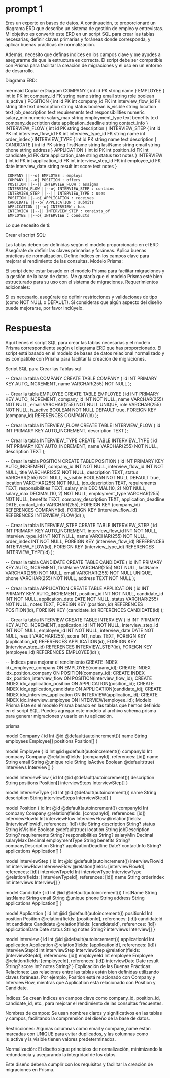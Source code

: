 # prompt 1
Eres un experto en bases de datos. A continuación, te proporcionaré un diagrama ERD que describe un sistema de gestión de empleo y entrevistas. Mi objetivo es convertir este ERD en un script SQL para crear las tablas necesarias, definir claves primarias y foráneas donde corresponda, y aplicar buenas prácticas de normalización.

Además, necesito que definas índices en los campos clave y me ayudes a asegurarme de que la estructura es correcta. El script debe ser compatible con Prisma para facilitar la creación de migraciones y el uso en un entorno de desarrollo.

Diagrama ERD:

mermaid
Copiar
erDiagram
     COMPANY {
         int id PK
         string name
     }
     EMPLOYEE {
         int id PK
         int company_id FK
         string name
         string email
         string role
         boolean is_active
     }
     POSITION {
         int id PK
         int company_id FK
         int interview_flow_id FK
         string title
         text description
         string status
         boolean is_visible
         string location
         text job_description
         text requirements
         text responsibilities
         numeric salary_min
         numeric salary_max
         string employment_type
         text benefits
         text company_description
         date application_deadline
         string contact_info
     }
     INTERVIEW_FLOW {
         int id PK
         string description
     }
     INTERVIEW_STEP {
         int id PK
         int interview_flow_id FK
         int interview_type_id FK
         string name
         int order_index
     }
     INTERVIEW_TYPE {
         int id PK
         string name
         text description
     }
     CANDIDATE {
         int id PK
         string firstName
         string lastName
         string email
         string phone
         string address
     }
     APPLICATION {
         int id PK
         int position_id FK
         int candidate_id FK
         date application_date
         string status
         text notes
     }
     INTERVIEW {
         int id PK
         int application_id FK
         int interview_step_id FK
         int employee_id FK
         date interview_date
         string result
         int score
         text notes
     }

     COMPANY ||--o{ EMPLOYEE : employs
     COMPANY ||--o{ POSITION : offers
     POSITION ||--|| INTERVIEW_FLOW : assigns
     INTERVIEW_FLOW ||--o{ INTERVIEW_STEP : contains
     INTERVIEW_STEP ||--|| INTERVIEW_TYPE : uses
     POSITION ||--o{ APPLICATION : receives
     CANDIDATE ||--o{ APPLICATION : submits
     APPLICATION ||--o{ INTERVIEW : has
     INTERVIEW ||--|| INTERVIEW_STEP : consists_of
     EMPLOYEE ||--o{ INTERVIEW : conducts
Lo que necesito de ti:

Crear el script SQL:

Las tablas deben ser definidas según el modelo proporcionado en el ERD.
Asegúrate de definir las claves primarias y foráneas.
Aplica buenas prácticas de normalización.
Define índices en los campos clave para mejorar el rendimiento de las consultas.
Modelo Prisma:

El script debe estar basado en el modelo Prisma para facilitar migraciones y la gestión de la base de datos.
Me gustaría que el modelo Prisma esté bien estructurado para su uso con el sistema de migraciones.
Requerimientos adicionales:

Si es necesario, asegúrate de definir restricciones y validaciones de tipo (como NOT NULL o DEFAULT).
Si consideras que algún aspecto del diseño puede mejorarse, por favor inclúyelo.


# Respuesta
Aquí tienes el script SQL para crear las tablas necesarias y el modelo Prisma correspondiente según el diagrama ERD que has proporcionado. El script está basado en el modelo de bases de datos relacional normalizado y es compatible con Prisma para facilitar la creación de migraciones.

Script SQL para Crear las Tablas
sql

-- Crear la tabla COMPANY
CREATE TABLE COMPANY (
    id INT PRIMARY KEY AUTO_INCREMENT,
    name VARCHAR(255) NOT NULL
);

-- Crear la tabla EMPLOYEE
CREATE TABLE EMPLOYEE (
    id INT PRIMARY KEY AUTO_INCREMENT,
    company_id INT NOT NULL,
    name VARCHAR(255) NOT NULL,
    email VARCHAR(255) NOT NULL UNIQUE,
    role VARCHAR(255) NOT NULL,
    is_active BOOLEAN NOT NULL DEFAULT true,
    FOREIGN KEY (company_id) REFERENCES COMPANY(id)
);

-- Crear la tabla INTERVIEW_FLOW
CREATE TABLE INTERVIEW_FLOW (
    id INT PRIMARY KEY AUTO_INCREMENT,
    description TEXT
);

-- Crear la tabla INTERVIEW_TYPE
CREATE TABLE INTERVIEW_TYPE (
    id INT PRIMARY KEY AUTO_INCREMENT,
    name VARCHAR(255) NOT NULL,
    description TEXT
);

-- Crear la tabla POSITION
CREATE TABLE POSITION (
    id INT PRIMARY KEY AUTO_INCREMENT,
    company_id INT NOT NULL,
    interview_flow_id INT NOT NULL,
    title VARCHAR(255) NOT NULL,
    description TEXT,
    status VARCHAR(255) NOT NULL,
    is_visible BOOLEAN NOT NULL DEFAULT true,
    location VARCHAR(255) NOT NULL,
    job_description TEXT,
    requirements TEXT,
    responsibilities TEXT,
    salary_min DECIMAL(10, 2) NOT NULL,
    salary_max DECIMAL(10, 2) NOT NULL,
    employment_type VARCHAR(255) NOT NULL,
    benefits TEXT,
    company_description TEXT,
    application_deadline DATE,
    contact_info VARCHAR(255),
    FOREIGN KEY (company_id) REFERENCES COMPANY(id),
    FOREIGN KEY (interview_flow_id) REFERENCES INTERVIEW_FLOW(id)
);

-- Crear la tabla INTERVIEW_STEP
CREATE TABLE INTERVIEW_STEP (
    id INT PRIMARY KEY AUTO_INCREMENT,
    interview_flow_id INT NOT NULL,
    interview_type_id INT NOT NULL,
    name VARCHAR(255) NOT NULL,
    order_index INT NOT NULL,
    FOREIGN KEY (interview_flow_id) REFERENCES INTERVIEW_FLOW(id),
    FOREIGN KEY (interview_type_id) REFERENCES INTERVIEW_TYPE(id)
);

-- Crear la tabla CANDIDATE
CREATE TABLE CANDIDATE (
    id INT PRIMARY KEY AUTO_INCREMENT,
    firstName VARCHAR(255) NOT NULL,
    lastName VARCHAR(255) NOT NULL,
    email VARCHAR(255) NOT NULL UNIQUE,
    phone VARCHAR(255) NOT NULL,
    address TEXT NOT NULL
);

-- Crear la tabla APPLICATION
CREATE TABLE APPLICATION (
    id INT PRIMARY KEY AUTO_INCREMENT,
    position_id INT NOT NULL,
    candidate_id INT NOT NULL,
    application_date DATE NOT NULL,
    status VARCHAR(255) NOT NULL,
    notes TEXT,
    FOREIGN KEY (position_id) REFERENCES POSITION(id),
    FOREIGN KEY (candidate_id) REFERENCES CANDIDATE(id)
);

-- Crear la tabla INTERVIEW
CREATE TABLE INTERVIEW (
    id INT PRIMARY KEY AUTO_INCREMENT,
    application_id INT NOT NULL,
    interview_step_id INT NOT NULL,
    employee_id INT NOT NULL,
    interview_date DATE NOT NULL,
    result VARCHAR(255),
    score INT,
    notes TEXT,
    FOREIGN KEY (application_id) REFERENCES APPLICATION(id),
    FOREIGN KEY (interview_step_id) REFERENCES INTERVIEW_STEP(id),
    FOREIGN KEY (employee_id) REFERENCES EMPLOYEE(id)
);

-- Índices para mejorar el rendimiento
CREATE INDEX idx_employee_company ON EMPLOYEE(company_id);
CREATE INDEX idx_position_company ON POSITION(company_id);
CREATE INDEX idx_position_interview_flow ON POSITION(interview_flow_id);
CREATE INDEX idx_application_position ON APPLICATION(position_id);
CREATE INDEX idx_application_candidate ON APPLICATION(candidate_id);
CREATE INDEX idx_interview_application ON INTERVIEW(application_id);
CREATE INDEX idx_interview_employee ON INTERVIEW(employee_id);
Modelo Prisma
Este es el modelo Prisma basado en las tablas que hemos definido en el script SQL. Puedes agregar este modelo al archivo schema.prisma para generar migraciones y usarlo en tu aplicación.

prisma

model Company {
  id       Int       @id @default(autoincrement())
  name     String
  employees Employee[]
  positions Position[]
}

model Employee {
  id        Int       @id @default(autoincrement())
  companyId Int
  company   Company   @relation(fields: [companyId], references: [id])
  name      String
  email     String    @unique
  role      String
  isActive  Boolean   @default(true)
  interviews Interview[]
}

model InterviewFlow {
  id        Int          @id @default(autoincrement())
  description String
  positions Position[]
  interviewSteps InterviewStep[]
}

model InterviewType {
  id          Int             @id @default(autoincrement())
  name        String
  description String
  interviewSteps InterviewStep[]
}

model Position {
  id                 Int          @id @default(autoincrement())
  companyId          Int
  company            Company      @relation(fields: [companyId], references: [id])
  interviewFlowId    Int
  interviewFlow      InterviewFlow @relation(fields: [interviewFlowId], references: [id])
  title              String
  description        String?
  status             String
  isVisible          Boolean      @default(true)
  location           String
  jobDescription     String?
  requirements       String?
  responsibilities   String?
  salaryMin          Decimal
  salaryMax          Decimal
  employmentType     String
  benefits           String?
  companyDescription String?
  applicationDeadline Date?
  contactInfo        String?
  applications       Application[]
}

model InterviewStep {
  id               Int             @id @default(autoincrement())
  interviewFlowId  Int
  interviewFlow    InterviewFlow   @relation(fields: [interviewFlowId], references: [id])
  interviewTypeId  Int
  interviewType    InterviewType   @relation(fields: [interviewTypeId], references: [id])
  name             String
  orderIndex       Int
  interviews       Interview[]
}

model Candidate {
  id        Int          @id @default(autoincrement())
  firstName String
  lastName  String
  email     String       @unique
  phone     String
  address   String
  applications Application[]
}

model Application {
  id             Int        @id @default(autoincrement())
  positionId     Int
  position       Position   @relation(fields: [positionId], references: [id])
  candidateId    Int
  candidate      Candidate  @relation(fields: [candidateId], references: [id])
  applicationDate Date
  status         String
  notes          String?
  interviews     Interview[]
}

model Interview {
  id               Int             @id @default(autoincrement())
  applicationId    Int
  application      Application     @relation(fields: [applicationId], references: [id])
  interviewStepId  Int
  interviewStep    InterviewStep   @relation(fields: [interviewStepId], references: [id])
  employeeId       Int
  employee         Employee        @relation(fields: [employeeId], references: [id])
  interviewDate    Date
  result           String?
  score            Int?
  notes            String?
}
Explicación de las Buenas Prácticas:
Relaciones: Las relaciones entre las tablas están bien definidas utilizando claves foráneas. Por ejemplo, Position está relacionado con Company y InterviewFlow, mientras que Application está relacionado con Position y Candidate.

Índices: Se crean índices en campos clave como company_id, position_id, candidate_id, etc., para mejorar el rendimiento de las consultas frecuentes.

Nombres de campos: Se usan nombres claros y significativos en las tablas y campos, facilitando la comprensión del diseño de la base de datos.

Restricciones: Algunas columnas como email y company_name están marcadas con UNIQUE para evitar duplicados, y las columnas como is_active y is_visible tienen valores predeterminados.

Normalización: El diseño sigue principios de normalización, minimizando la redundancia y asegurando la integridad de los datos.

Este diseño debería cumplir con los requisitos y facilitar la creación de migraciones en Prisma.
